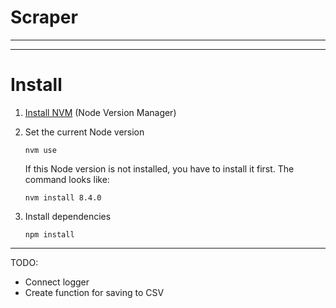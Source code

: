 # Scraper
---



---
# Install

1. [Install NVM](https://github.com/creationix/nvm#installation) (Node Version Manager)

2. Set the current Node version
    
    ```
    nvm use
    ```
    
    If this Node version is not installed, you have to install it first. The command looks like:

    ```
    nvm install 8.4.0
    ```


3. Install dependencies 

    ```
    npm install
    ```




---
TODO:

- Connect logger
- Create function for saving to CSV
